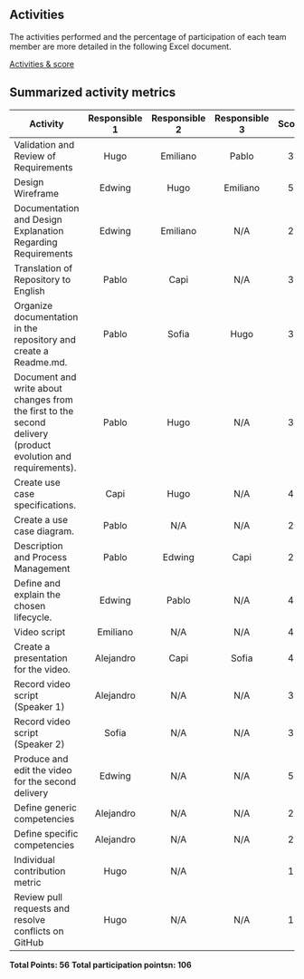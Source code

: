 ## Activities

The activities performed and the percentage of participation of each team member are more detailed in the following Excel document. 

[Activities & score]()

## Summarized activity metrics

| Activity   | Responsible 1 | Responsible 2 |Responsible 3| Score |
| ---------- | :---------: | :----------: | :---------: | :---------: |
| Validation and Review of Requirements | Hugo |  Emiliano  |Pablo | 3|
| Design Wireframe  | Edwing  | Hugo  | Emiliano| 5  |
| Documentation and Design Explanation Regarding Requirements  | Edwing  | Emiliano    |N/A | 2   |
| Translation of Repository to English    | Pablo   | Capi      | N/A | 3|
| Organize documentation in the repository and create a Readme.md. | Pablo | Sofia   |Hugo | 3 |
| Document and write about changes from the first to the second delivery (product evolution and requirements).  | Pablo  | Hugo    | N/A| 3  |
| Create use case specifications.  | Capi   | Hugo     |N/A | 4    |
| Create a use case diagram.   | Pablo    | N/A     | N/A | 2   |
| Description and Process Management | Pablo | Edwing   | Capi | 2 |
| Define and explain the chosen lifecycle. | Edwing  | Pablo    | N/A| 4 |
| Video script  | Emiliano   | N/A    |N/A| 4 |
| Create a presentation for the video.   | Alejandro    | Capi     | Sofia | 4  |
| Record video script (Speaker 1)  | Alejandro  | N/A     | N/A| 3 |
| Record video script (Speaker 2)    | Sofia    | N/A      | N/A| 3  |
| Produce and edit the video for the second delivery | Edwing | N/A   |N/A| 5 |
| Define generic competencies  | Alejandro  | N/A    | N/A | 2|
| Define specific competencies  | Alejandro   | N/A    | N/A | 2 |
| Individual contribution metric  | Hugo    | N/A      || 1  |
| Review pull requests and resolve conflicts on GitHub   | Hugo    | N/A      |N/A| 1 |

**Total Points: 56**
**Total participation pointsn: 106**
